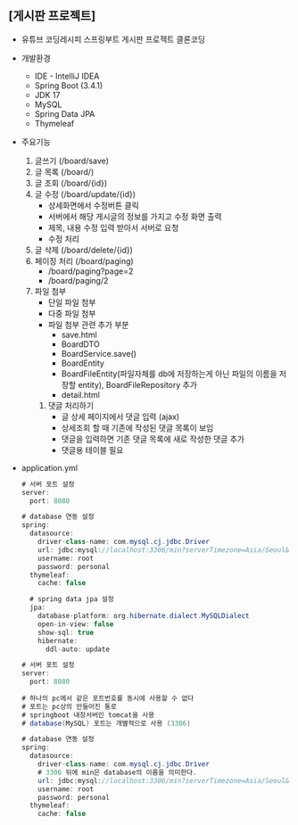 ## [게시판 프로젝트]

- 유튜브 코딩레시피 스프링부트 게시판 프로젝트 클론코딩
- 개발환경
    - IDE - IntelliJ IDEA
    - Spring Boot (3.4.1)
    - JDK 17
    - MySQL
    - Spring Data JPA
    - Thymeleaf
- 주요기능
    1. 글쓰기 (/board/save)
    2. 글 목록 (/board/)
    3. 글 조회 (/board/{id})
    4. 글 수정 (/board/update/{id})
        - 상세화면에서 수정버튼 클릭
        - 서버에서 해당 게시글의 정보를 가지고 수정 화면 출력
        - 제목, 내용 수정 입력 받아서 서버로 요청
        - 수정 처리
    5. 글 삭제 (/board/delete/{id})
    6. 페이징 처리 (/board/paging)
        - /board/paging?page=2
        - /board/paging/2
    7. 파일 첨부
        - 단일 파일 첨부
        - 다중 파일 첨부
        - 파일 첨부 관련 추가 부분
            - save.html
            - BoardDTO
            - BoardService.save()
            - BoardEntity
            - BoardFileEntity(파일자체를 db에 저장하는게 아닌 파일의 이름을 저장할 entity), BoardFileRepository 추가
            - detail.html
        1. 댓글 처리하기
            - 글 상세 페이지에서 댓글 입력 (ajax)
            - 상세조회 할 때 기존에 작성된 댓글 목록이 보임
            - 댓글을 입력하면 기존 댓글 목록에 새로 작성한 댓글 추가
            - 댓글용 테이블 필요
- application.yml
    
    ```java
    # 서버 포트 설정
    server:
      port: 8080
    
    # database 연동 설정
    spring:
      datasource:
        driver-class-name: com.mysql.cj.jdbc.Driver
        url: jdbc:mysql://localhost:3306/min?serverTimezone=Asia/Seoul&characterEncoding=UTF-8
        username: root
        password: personal
      thymeleaf:
        cache: false
    
      # spring data jpa 설정
      jpa:
        database-platform: org.hibernate.dialect.MySQLDialect
        open-in-view: false
        show-sql: true
        hibernate:
          ddl-auto: update
    ```
    
    ```java
    # 서버 포트 설정
    server:
      port: 8080
      
    # 하나의 pc에서 같은 포트번호를 동시에 사용할 수 없다
    # 포트는 pc상의 만들어진 통로
    # springboot 내장서버인 tomcat을 사용
    # database(MySQL) 포트는 개별적으로 사용 (3306)
    ```
    
    ```java
    # database 연동 설정
    spring:
      datasource:
        driver-class-name: com.mysql.cj.jdbc.Driver
        # 3306 뒤에 min은 database의 이름을 의미한다.
        url: jdbc:mysql://localhost:3306/min?serverTimezone=Asia/Seoul&characterEncoding=UTF-8
        username: root 
        password: personal
      thymeleaf:
        cache: false
    ```
